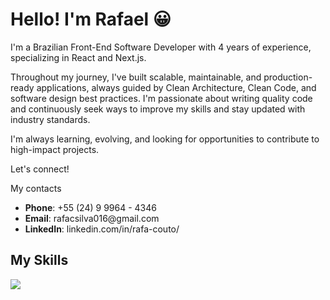 <h1 align="left">Hello! I'm Rafael 😀</h1>

<p align="left"> I'm a Brazilian Front-End Software Developer with 4 years of experience, specializing in React and Next.js. </p>
<p align="left">
    Throughout my journey, I've built scalable, maintainable, and production-ready applications, always guided by Clean Architecture, Clean Code, and software design best practices. I'm passionate about writing quality code and continuously seek ways to improve my skills and stay updated with industry standards.
</p>
<p align="left">
    I'm always learning, evolving, and looking for opportunities to contribute to high-impact projects.
</p>
<p align="left">
    Let's connect!
</p>
<p align="left">My contacts</p>
<ul align="left">
    <li><b>Phone</b>: +55 (24) 9 9964 - 4346</li>
    <li><b>Email</b>: rafacsilva016@gmail.com</li>
    <li><b>LinkedIn</b>: linkedin.com/in/rafa-couto/</li>
</ul>
<h2 align="left">
    My Skills
</h2>
<div align="left">
 <img src="https://skillicons.dev/icons?i=react,nextjs,git,html,css,sass,tailwind,js,ts,redux,figma,firebase,jest,docker," />
</div>
